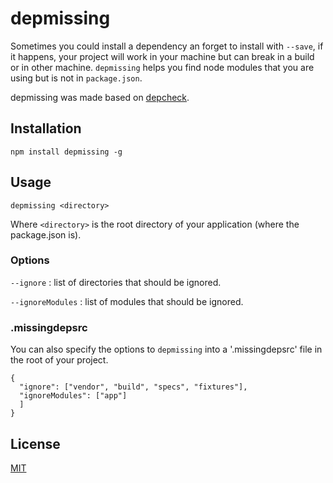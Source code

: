 # depmissing

Sometimes you could install a dependency an forget to install with `--save`, if it happens, your project will work in your machine but can break in a build or in other machine. `depmissing` helps you find node modules that you are using but is not in `package.json`.

depmissing was made based on [depcheck](https://github.com/rumpl/depcheck).

## Installation

`npm install depmissing -g`

## Usage

`depmissing <directory>`

Where `<directory>` is the root directory of your application (where the package.json is).

### Options

`--ignore` : list of directories that should be ignored.

`--ignoreModules` : list of modules that should be ignored.

### .missingdepsrc
You can also specify the options to `depmissing` into a '.missingdepsrc' file in the root of your project.

```
{
  "ignore": ["vendor", "build", "specs", "fixtures"],
  "ignoreModules": ["app"]
  ]
}
```

## License

[MIT](http://rumpl.mit-license.org)
